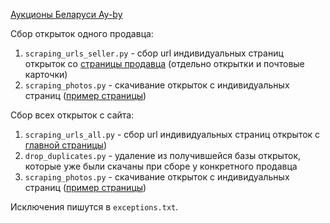 [Аукционы Беларуси Ay-by](http://ay.by/)

Сбор открыток одного продавца:

1. `scraping_urls_seller.py` - сбор url индивидуальных страниц открыток со [страницы продавца](http://ay.by/whoiswho.phtml?id=6479956&topic=1102916) (отдельно открытки и почтовые карточки)
2. `scraping_photos.py` - скачивание открыток с индивидуальных страниц ([пример страницы](http://ay.by/lot/sssr-dmpk-1968-s-prazdnikom-moskva-krasnaya-ploschad-5028508937.html))

Сбор всех открыток с сайта:

1. `scraping_urls_all.py` - сбор url индивидуальных страниц открыток с [главной страницы](http://collect.ay.by/otkrytki-konverty-kalendari/otkrytki/do-1990/))
2. `drop_duplicates.py` - удаление из получившейся базы открыток, которые уже были скачаны при сборе у конкретного продавца
2. `scraping_photos.py` - скачивание открыток с индивидуальных страниц ([пример страницы](http://ay.by/lot/sssr-dmpk-1968-s-prazdnikom-moskva-krasnaya-ploschad-5028508937.html))

Исключения пишутся в `exceptions.txt`.